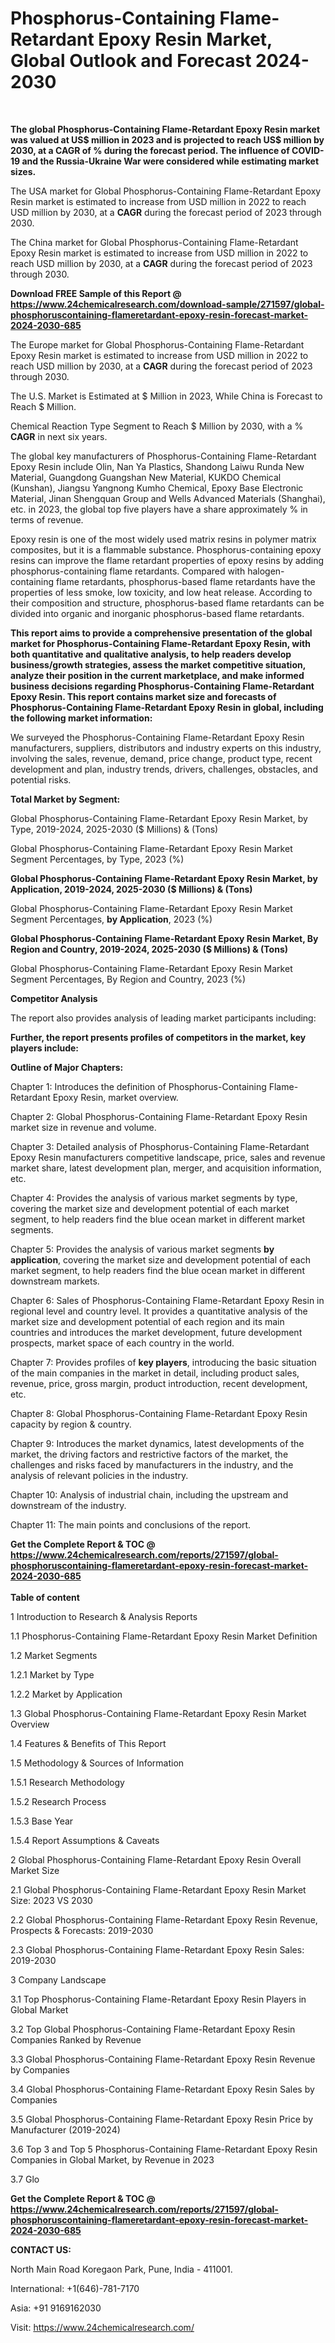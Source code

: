 <h1>Phosphorus-Containing Flame-Retardant Epoxy Resin Market, Global Outlook and Forecast 2024-2030</h1><br/><p><strong>The global Phosphorus-Containing Flame-Retardant Epoxy Resin market was valued at US$ million in 2023 and is projected to reach US$ million by 2030, at a <strong>CAGR</strong> of % during the forecast period. The influence of COVID-19 and the Russia-Ukraine War were considered while estimating market sizes.</strong></p><p>The USA market for Global Phosphorus-Containing Flame-Retardant Epoxy Resin market is estimated to increase from USD million in 2022 to reach USD million by 2030, at a <strong>CAGR</strong> during the forecast period of 2023 through 2030.</p><p>The China market for Global Phosphorus-Containing Flame-Retardant Epoxy Resin market is estimated to increase from USD million in 2022 to reach USD million by 2030, at a <strong>CAGR</strong> during the forecast period of 2023 through 2030.</p><div><b>Download FREE Sample of this Report @ <a href="https://www.24chemicalresearch.com/download-sample/271597/global-phosphoruscontaining-flameretardant-epoxy-resin-forecast-market-2024-2030-685">https://www.24chemicalresearch.com/download-sample/271597/global-phosphoruscontaining-flameretardant-epoxy-resin-forecast-market-2024-2030-685</a></b></div><p>The Europe market for Global Phosphorus-Containing Flame-Retardant Epoxy Resin market is estimated to increase from USD million in 2022 to reach USD million by 2030, at a <strong>CAGR</strong> during the forecast period of 2023 through 2030.</p><p>The U.S. Market is Estimated at $ Million in 2023, While China is Forecast to Reach $ Million.</p><p>Chemical Reaction Type Segment to Reach $ Million by 2030, with a % <strong>CAGR</strong> in next six years.</p><p>The global key manufacturers of Phosphorus-Containing Flame-Retardant Epoxy Resin include Olin, Nan Ya Plastics, Shandong Laiwu Runda New Material, Guangdong Guangshan New Material, KUKDO Chemical (Kunshan), Jiangsu Yangnong Kumho Chemical, Epoxy Base Electronic Material, Jinan Shengquan Group and Wells Advanced Materials (Shanghai), etc. in 2023, the global top five players have a share approximately % in terms of revenue.</p><p>Epoxy resin is one of the most widely used matrix resins in polymer matrix composites, but it is a flammable substance. Phosphorus-containing epoxy resins can improve the flame retardant properties of epoxy resins by adding phosphorus-containing flame retardants. Compared with halogen-containing flame retardants, phosphorus-based flame retardants have the properties of less smoke, low toxicity, and low heat release. According to their composition and structure, phosphorus-based flame retardants can be divided into organic and inorganic phosphorus-based flame retardants.</p><p><strong>This report aims to provide a comprehensive presentation of the global market for Phosphorus-Containing Flame-Retardant Epoxy Resin, with both quantitative and qualitative analysis, to help readers develop business/growth strategies, assess the market competitive situation, analyze their position in the current marketplace, and make informed business decisions regarding Phosphorus-Containing Flame-Retardant Epoxy Resin. This report contains market size and forecasts of Phosphorus-Containing Flame-Retardant Epoxy Resin in global, including the following market information:</strong></p><p>We surveyed the Phosphorus-Containing Flame-Retardant Epoxy Resin manufacturers, suppliers, distributors and industry experts on this industry, involving the sales, revenue, demand, price change, product type, recent development and plan, industry trends, drivers, challenges, obstacles, and potential risks.</p><p><strong>Total Market by Segment:</strong></p><p>Global Phosphorus-Containing Flame-Retardant Epoxy Resin Market, by Type, 2019-2024, 2025-2030 ($ Millions) & (Tons)</p><p>Global Phosphorus-Containing Flame-Retardant Epoxy Resin Market Segment Percentages, by Type, 2023 (%)</p><p><strong>Global Phosphorus-Containing Flame-Retardant Epoxy Resin Market, <strong>by Application</strong>, 2019-2024, 2025-2030 ($ Millions) & (Tons)</strong></p><p>Global Phosphorus-Containing Flame-Retardant Epoxy Resin Market Segment Percentages, <strong>by Application</strong>, 2023 (%)</p><p><strong>Global Phosphorus-Containing Flame-Retardant Epoxy Resin Market, By Region and Country, 2019-2024, 2025-2030 ($ Millions) & (Tons)</strong></p><p>Global Phosphorus-Containing Flame-Retardant Epoxy Resin Market Segment Percentages, By Region and Country, 2023 (%)</p><p><strong>Competitor Analysis</strong></p><p>The report also provides analysis of leading market participants including:</p><p><strong>Further, the report presents profiles of competitors in the market, <strong>key players</strong> include:</strong></p><p><strong>Outline of Major Chapters:</strong></p><p>Chapter 1: Introduces the definition of Phosphorus-Containing Flame-Retardant Epoxy Resin, market overview.</p><p>Chapter 2: Global Phosphorus-Containing Flame-Retardant Epoxy Resin market size in revenue and volume.</p><p>Chapter 3: Detailed analysis of Phosphorus-Containing Flame-Retardant Epoxy Resin manufacturers competitive landscape, price, sales and revenue market share, latest development plan, merger, and acquisition information, etc.</p><p>Chapter 4: Provides the analysis of various market segments by type, covering the market size and development potential of each market segment, to help readers find the blue ocean market in different market segments.</p><p>Chapter 5: Provides the analysis of various market segments <strong>by application</strong>, covering the market size and development potential of each market segment, to help readers find the blue ocean market in different downstream markets.</p><p>Chapter 6: Sales of Phosphorus-Containing Flame-Retardant Epoxy Resin in regional level and country level. It provides a quantitative analysis of the market size and development potential of each region and its main countries and introduces the market development, future development prospects, market space of each country in the world.</p><p>Chapter 7: Provides profiles of <strong>key players</strong>, introducing the basic situation of the main companies in the market in detail, including product sales, revenue, price, gross margin, product introduction, recent development, etc.</p><p>Chapter 8: Global Phosphorus-Containing Flame-Retardant Epoxy Resin capacity by region & country.</p><p>Chapter 9: Introduces the market dynamics, latest developments of the market, the driving factors and restrictive factors of the market, the challenges and risks faced by manufacturers in the industry, and the analysis of relevant policies in the industry.</p><p>Chapter 10: Analysis of industrial chain, including the upstream and downstream of the industry.</p><p>Chapter 11: The main points and conclusions of the report.</p><div><b>Get the Complete Report & TOC @ <a href="https://www.24chemicalresearch.com/reports/271597/global-phosphoruscontaining-flameretardant-epoxy-resin-forecast-market-2024-2030-685">https://www.24chemicalresearch.com/reports/271597/global-phosphoruscontaining-flameretardant-epoxy-resin-forecast-market-2024-2030-685</a></b></div><br><b>Table of content</b><p>1 Introduction to Research & Analysis Reports<br />
 
  1.1 Phosphorus-Containing Flame-Retardant Epoxy Resin Market Definition<br />
 
  1.2 Market Segments<br />
 
  1.2.1 Market by Type<br />
 
  1.2.2 Market by Application<br />
 
  1.3 Global Phosphorus-Containing Flame-Retardant Epoxy Resin Market Overview<br />
 
  1.4 Features & Benefits of This Report<br />
 
  1.5 Methodology & Sources of Information<br />
 
  1.5.1 Research Methodology<br />
 
  1.5.2 Research Process<br />
 
  1.5.3 Base Year<br />
 
  1.5.4 Report Assumptions & Caveats<br />
 
 2 Global Phosphorus-Containing Flame-Retardant Epoxy Resin Overall Market Size<br />
 
  2.1 Global Phosphorus-Containing Flame-Retardant Epoxy Resin Market Size: 2023 VS 2030<br />
 
  2.2 Global Phosphorus-Containing Flame-Retardant Epoxy Resin Revenue, Prospects & Forecasts: 2019-2030<br />
 
  2.3 Global Phosphorus-Containing Flame-Retardant Epoxy Resin Sales: 2019-2030<br />
 
 3 Company Landscape<br />
 
  3.1 Top Phosphorus-Containing Flame-Retardant Epoxy Resin Players in Global Market<br />
 
  3.2 Top Global Phosphorus-Containing Flame-Retardant Epoxy Resin Companies Ranked by Revenue<br />
 
  3.3 Global Phosphorus-Containing Flame-Retardant Epoxy Resin Revenue by Companies<br />
 
  3.4 Global Phosphorus-Containing Flame-Retardant Epoxy Resin Sales by Companies<br />
 
  3.5 Global Phosphorus-Containing Flame-Retardant Epoxy Resin Price by Manufacturer (2019-2024)<br />
 
  3.6 Top 3 and Top 5 Phosphorus-Containing Flame-Retardant Epoxy Resin Companies in Global Market, by Revenue in 2023<br />
 
  3.7 Glo<br><div><b>Get the Complete Report & TOC @ <a href="https://www.24chemicalresearch.com/reports/271597/global-phosphoruscontaining-flameretardant-epoxy-resin-forecast-market-2024-2030-685">https://www.24chemicalresearch.com/reports/271597/global-phosphoruscontaining-flameretardant-epoxy-resin-forecast-market-2024-2030-685</a></b></div></p>
 
 <b>CONTACT US:</b><br>
 
 North Main Road Koregaon Park, Pune, India - 411001.<br/>
 
 International: +1(646)-781-7170<br/>
 
 Asia: +91 9169162030<br/>
 
 Visit: <a href="https://www.24chemicalresearch.com/">https://www.24chemicalresearch.com/</a>
 
 <br>
